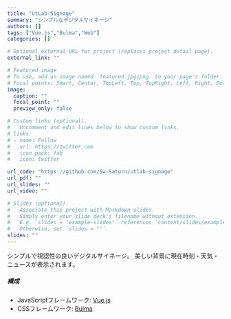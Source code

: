 ```yaml
---
title: "UtLab-Signage"
summary: "シンプルなデジタルサイネージ"
authors: []
tags: ["Vue.js","Bulma","Web"]
categories: []

# Optional external URL for project (replaces project detail page).
external_link: ""

# Featured image
# To use, add an image named `featured.jpg/png` to your page's folder.
# Focal points: Smart, Center, TopLeft, Top, TopRight, Left, Right, BottomLeft, Bottom, BottomRight.
image:
  caption: ""
  focal_point: ""
  preview_only: false

# Custom links (optional).
#   Uncomment and edit lines below to show custom links.
# links:
# - name: Follow
#   url: https://twitter.com
#   icon_pack: fab
#   icon: twitter

url_code: "https://github.com/Sw-Saturn/utlab-signage"
url_pdf: ""
url_slides: ""
url_video: ""

# Slides (optional).
#   Associate this project with Markdown slides.
#   Simply enter your slide deck's filename without extension.
#   E.g. `slides = "example-slides"` references `content/slides/example-slides.md`.
#   Otherwise, set `slides = ""`.
slides: ""
---
```


シンプルで視認性の良いデジタルサイネージ。
美しい背景に現在時刻・天気・ニュースが表示されます。

##### 構成

- JavaScriptフレームワーク: [Vue.js](https://vuejs.org)
- CSSフレームワーク: [Bulma](https://bulma.io)
